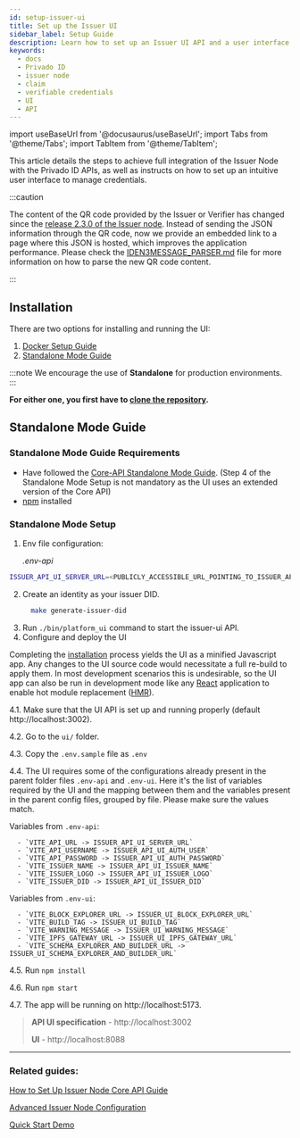 ```yaml
---
id: setup-issuer-ui
title: Set up the Issuer UI
sidebar_label: Setup Guide
description: Learn how to set up an Issuer UI API and a user interface.
keywords:
  - docs
  - Privado ID
  - issuer node
  - claim
  - verifiable credentials
  - UI
  - API
---
```


import useBaseUrl from '@docusaurus/useBaseUrl';
import Tabs from '@theme/Tabs';
import TabItem from '@theme/TabItem';

This article details the steps to achieve full integration of the Issuer Node with the Privado ID APIs, as well as instructs on how to set up an intuitive user interface to manage credentials.

:::caution

The content of the QR code provided by the Issuer or Verifier has changed since the <ins>[release 2.3.0 of the Issuer node](https://github.com/0xPolygonID/issuer-node/releases/tag/v2.3.0)</ins>. Instead of sending the JSON information through the QR code, now we provide an embedded link to a page where this JSON is hosted, which improves the application performance. Please check the <ins>[IDEN3MESSAGE_PARSER.md](https://github.com/0xPolygonID/polygonid-flutter-sdk/blob/main/IDEN3MESSAGE_PARSER.md)</ins> file for more information on how to parse the new QR code content.

:::

## Installation

There are two options for installing and running the UI:

1. [Docker Setup Guide](https://github.com/0xPolygonID/issuer-node)
2. [Standalone Mode Guide](#standalone-mode-guide)

:::note
We encourage the use of **Standalone** for production environments.
:::

**For either one, you first have to [clone the repository](https://github.com/0xPolygonID/issuer-node).**

## Standalone Mode Guide

### Standalone Mode Guide Requirements

- Have followed the [Core-API Standalone Mode Guide](setup-issuer-core.md#standalone-mode-guide). (Step 4 of the Standalone Mode Setup is not mandatory as the UI uses an extended version of the Core API)
- [npm](https://www.npmjs.com/) installed

### Standalone Mode Setup

1. Env file configuration:

   _.env-api_

```bash
ISSUER_API_UI_SERVER_URL=<PUBLICLY_ACCESSIBLE_URL_POINTING_TO_ISSUER_API_UI_SERVER_PORT>
```

2. Create an identity as your issuer DID.
   ```bash
     make generate-issuer-did
   ```
3. Run `./bin/platform_ui` command to start the issuer-ui API.
4. Configure and deploy the UI

Completing the [installation](#installation) process yields the UI as a minified Javascript app. Any changes to the UI source code would necessitate a full re-build to apply them. In most development scenarios this is undesirable, so the UI app can also be run in development mode like any [React](https://react.dev/) application to enable hot module replacement ([HMR](https://webpack.js.org/guides/hot-module-replacement/)).

4.1. Make sure that the UI API is set up and running properly (default http://localhost:3002).

4.2. Go to the `ui/` folder.

4.3. Copy the `.env.sample` file as `.env`

4.4. The UI requires some of the configurations already present in the parent folder files `.env-api` and `.env-ui`. Here it's the list of variables required by the UI and the mapping between them and the variables present in the parent config files, grouped by file. Please make sure the values match.

Variables from `.env-api`:

      - `VITE_API_URL -> ISSUER_API_UI_SERVER_URL`
      - `VITE_API_USERNAME -> ISSUER_API_UI_AUTH_USER`
      - `VITE_API_PASSWORD -> ISSUER_API_UI_AUTH_PASSWORD`
      - `VITE_ISSUER_NAME -> ISSUER_API_UI_ISSUER_NAME`
      - `VITE_ISSUER_LOGO -> ISSUER_API_UI_ISSUER_LOGO`
      - `VITE_ISSUER_DID -> ISSUER_API_UI_ISSUER_DID`

Variables from `.env-ui`:

      - `VITE_BLOCK_EXPLORER_URL -> ISSUER_UI_BLOCK_EXPLORER_URL`
      - `VITE_BUILD_TAG -> ISSUER_UI_BUILD_TAG`
      - `VITE_WARNING_MESSAGE -> ISSUER_UI_WARNING_MESSAGE`
      - `VITE_IPFS_GATEWAY_URL -> ISSUER_UI_IPFS_GATEWAY_URL`
      - `VITE_SCHEMA_EXPLORER_AND_BUILDER_URL -> ISSUER_UI_SCHEMA_EXPLORER_AND_BUILDER_URL`

4.5. Run `npm install`

4.6. Run `npm start`

4.7. The app will be running on http://localhost:5173.

> **API UI specification** - http://localhost:3002
>
> **UI** - http://localhost:8088

---

### Related guides:

[How to Set Up Issuer Node Core API Guide](setup-issuer-core.md)

[Advanced Issuer Node Configuration](issuer-configuration.md)

[Quick Start Demo](../quick-start-demo.md)
